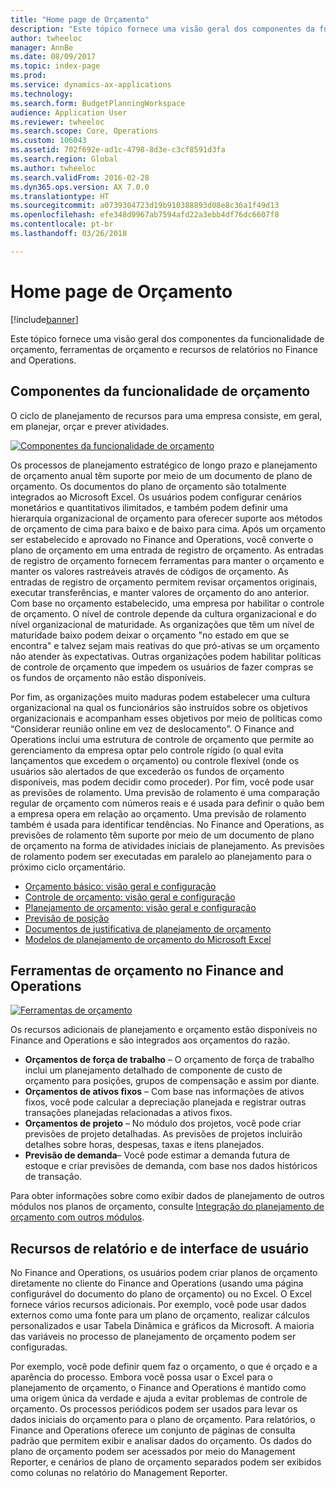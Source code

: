 ```yaml
---
title: "Home page de Orçamento"
description: "Este tópico fornece uma visão geral dos componentes da funcionalidade de orçamento, ferramentas de orçamento e recursos de relatório no Microsoft Dynamics 365 for Finance and Operations."
author: twheeloc
manager: AnnBe
ms.date: 08/09/2017
ms.topic: index-page
ms.prod: 
ms.service: dynamics-ax-applications
ms.technology: 
ms.search.form: BudgetPlanningWorkspace
audience: Application User
ms.reviewer: twheeloc
ms.search.scope: Core, Operations
ms.custom: 106043
ms.assetid: 702f692e-ad1c-4798-8d3e-c3cf8591d3fa
ms.search.region: Global
ms.author: twheeloc
ms.search.validFrom: 2016-02-28
ms.dyn365.ops.version: AX 7.0.0
ms.translationtype: HT
ms.sourcegitcommit: a0739304723d19b910388893d08e8c36a1f49d13
ms.openlocfilehash: efe348d9967ab7594afd22a3ebb4df76dc6607f8
ms.contentlocale: pt-br
ms.lasthandoff: 03/26/2018

---
```


# <a name="budgeting-home-page"></a>Home page de Orçamento

[!include[banner](../includes/banner.md)]


Este tópico fornece uma visão geral dos componentes da funcionalidade de orçamento, ferramentas de orçamento e recursos de relatórios no Finance and Operations. 

<a name="components-of-budgeting-functionality"></a>Componentes da funcionalidade de orçamento
-------------------------------------

O ciclo de planejamento de recursos para uma empresa consiste, em geral, em planejar, orçar e prever atividades.

[![Componentes da funcionalidade de orçamento](./media/budgeting-functionality-components.jpg)](./media/budgeting-functionality-components.jpg)

Os processos de planejamento estratégico de longo prazo e planejamento de orçamento anual têm suporte por meio de um documento de plano de orçamento. Os documentos do plano de orçamento são totalmente integrados ao Microsoft Excel. Os usuários podem configurar cenários monetários e quantitativos ilimitados, e também podem definir uma hierarquia organizacional de orçamento para oferecer suporte aos métodos de orçamento de cima para baixo e de baixo para cima. Após um orçamento ser estabelecido e aprovado no Finance and Operations, você converte o plano de orçamento em uma entrada de registro de orçamento. As entradas de registro de orçamento fornecem ferramentas para manter o orçamento e manter os valores rastreáveis através de códigos de orçamento. As entradas de registro de orçamento permitem revisar orçamentos originais, executar transferências, e manter valores de orçamento do ano anterior. Com base no orçamento estabelecido, uma empresa por habilitar o controle de orçamento. O nível de controle depende da cultura organizacional e do nível organizacional de maturidade. As organizações que têm um nível de maturidade baixo podem deixar o orçamento "no estado em que se encontra" e talvez sejam mais reativas do que pró-ativas se um orçamento não atender às expectativas. Outras organizações podem habilitar políticas de controle de orçamento que impedem os usuários de fazer compras se os fundos de orçamento não estão disponíveis.

Por fim, as organizações muito maduras podem estabelecer uma cultura organizacional na qual os funcionários são instruídos sobre os objetivos organizacionais e acompanham esses objetivos por meio de políticas como “Considerar reunião online em vez de deslocamento”. O Finance and Operations inclui uma estrutura de controle de orçamento que permite ao gerenciamento da empresa optar pelo controle rígido (o qual evita lançamentos que excedem o orçamento) ou controle flexível (onde os usuários são alertados de que excederão os fundos de orçamento disponíveis, mas podem decidir como proceder). Por fim, você pode usar as previsões de rolamento. Uma previsão de rolamento é uma comparação regular de orçamento com números reais e é usada para definir o quão bem a empresa opera em relação ao orçamento. Uma previsão de rolamento também é usada para identificar tendências. No Finance and Operations, as previsões de rolamento têm suporte por meio de um documento de plano de orçamento na forma de atividades iniciais de planejamento. As previsões de rolamento podem ser executadas em paralelo ao planejamento para o próximo ciclo orçamentário.

-   [Orçamento básico: visão geral e configuração](basic-budgeting-overview-configuration.md)
-   [Controle de orçamento: visão geral e configuração](budget-control-overview-configuration.md)
-   [Planejamento de orçamento: visão geral e configuração](budget-planning-overview-configuration.md)
-   [Previsão de posição](position-forecasting.md)
-   [Documentos de justificativa de planejamento de orçamento](budget-planning-justification-docs.md)
-   [Modelos de planejamento de orçamento do Microsoft Excel](budget-planning-excel-templates.md)

## <a name="budgeting-tools-in-finance-and-operations"></a>Ferramentas de orçamento no Finance and Operations
[![Ferramentas de orçamento](./media/budgeting-tools.jpg)](./media/budgeting-tools.jpg) 

Os recursos adicionais de planejamento e orçamento estão disponíveis no Finance and Operations e são integrados aos orçamentos do razão.

-   **Orçamentos de força de trabalho** – O orçamento de força de trabalho inclui um planejamento detalhado de componente de custo de orçamento para posições, grupos de compensação e assim por diante.
-   **Orçamentos de ativos fixos** – Com base nas informações de ativos fixos, você pode calcular a depreciação planejada e registrar outras transações planejadas relacionadas a ativos fixos.
-   **Orçamentos de projeto** – No módulo dos projetos, você pode criar previsões de projeto detalhadas. As previsões de projetos incluirão detalhes sobre horas, despesas, taxas e itens planejados.
-   **Previsão de demanda**– Você pode estimar a demanda futura de estoque e criar previsões de demanda, com base nos dados históricos de transação.

Para obter informações sobre como exibir dados de planejamento de outros módulos nos planos de orçamento, consulte [Integração do planejamento de orçamento com outros módulos](budget-planning-integration-other-modules.md).

## <a name="user-interface-and-reporting-capabilities"></a>Recursos de relatório e de interface de usuário
No Finance and Operations, os usuários podem criar planos de orçamento diretamente no cliente do Finance and Operations (usando uma página configurável do documento do plano de orçamento) ou no Excel. O Excel fornece vários recursos adicionais. Por exemplo, você pode usar dados externos como uma fonte para um plano de orçamento, realizar cálculos personalizados e usar Tabela Dinâmica e gráficos da Microsoft. A maioria das variáveis no processo de planejamento de orçamento podem ser configuradas. 

Por exemplo, você pode definir quem faz o orçamento, o que é orçado e a aparência do processo. Embora você possa usar o Excel para o planejamento de orçamento, o Finance and Operations é mantido como uma origem única da verdade e ajuda a evitar problemas de controle de orçamento. Os processos periódicos podem ser usados para levar os dados iniciais do orçamento para o plano de orçamento. Para relatórios, o Finance and Operations oferece um conjunto de páginas de consulta padrão que permitem exibir e analisar dados do orçamento. Os dados do plano de orçamento podem ser acessados por meio do Management Reporter, e cenários de plano de orçamento separados podem ser exibidos como colunas no relatório do Management Reporter.








